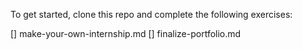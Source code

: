 To get started, clone this repo and complete the following exercises:

[] make-your-own-internship.md
[] finalize-portfolio.md
